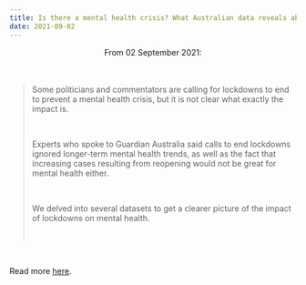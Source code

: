 ```yaml
---
title: Is there a mental health crisis? What Australian data reveals about impact of Covid lockdowns
date: 2021-09-02
---
```


<center>From 02 September 2021:</center><br><br>

<blockquote><p>Some politicians and commentators are calling for lockdowns to end to prevent a mental health crisis, but it is not clear what exactly the impact is.</p><br>

<p>Experts who spoke to Guardian Australia said calls to end lockdowns ignored longer-term mental health trends, as well as the fact that increasing cases resulting from reopening would not be great for mental health either.</p><br>

<p>We delved into several datasets to get a clearer picture of the impact of lockdowns on mental health.</p><br>

</blockquote><br>

<p>Read more <a href="https://www.theguardian.com/australia-news/datablog/2021/sep/03/is-there-a-mental-health-crisis-what-australian-data-reveals-about-impact-of-covid-lockdowns">here</a>.</p>